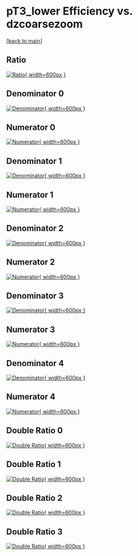 # pT3_lower Efficiency vs. dzcoarsezoom

[[back to main](./)]



## Ratio

[![Ratio](../mtv/var/pT3_lower_xtr_321_-1_eff_dzcoarsezoom.png){ width=600px }](../mtv/var/pT3_lower_xtr_321_-1_eff_dzcoarsezoom.pdf)

## Denominator 0

[![Denominator](../mtv/den/pT3_lower_xtr_321_-1_eff_dzcoarsezoom_den0.png){ width=600px }](../mtv/den/pT3_lower_xtr_321_-1_eff_dzcoarsezoom_den0.pdf)

## Numerator 0

[![Numerator](../mtv/num/pT3_lower_xtr_321_-1_eff_dzcoarsezoom_num0.png){ width=600px }](../mtv/num/pT3_lower_xtr_321_-1_eff_dzcoarsezoom_num0.pdf)

## Denominator 1

[![Denominator](../mtv/den/pT3_lower_xtr_321_-1_eff_dzcoarsezoom_den1.png){ width=600px }](../mtv/den/pT3_lower_xtr_321_-1_eff_dzcoarsezoom_den1.pdf)

## Numerator 1

[![Numerator](../mtv/num/pT3_lower_xtr_321_-1_eff_dzcoarsezoom_num1.png){ width=600px }](../mtv/num/pT3_lower_xtr_321_-1_eff_dzcoarsezoom_num1.pdf)

## Denominator 2

[![Denominator](../mtv/den/pT3_lower_xtr_321_-1_eff_dzcoarsezoom_den2.png){ width=600px }](../mtv/den/pT3_lower_xtr_321_-1_eff_dzcoarsezoom_den2.pdf)

## Numerator 2

[![Numerator](../mtv/num/pT3_lower_xtr_321_-1_eff_dzcoarsezoom_num2.png){ width=600px }](../mtv/num/pT3_lower_xtr_321_-1_eff_dzcoarsezoom_num2.pdf)

## Denominator 3

[![Denominator](../mtv/den/pT3_lower_xtr_321_-1_eff_dzcoarsezoom_den3.png){ width=600px }](../mtv/den/pT3_lower_xtr_321_-1_eff_dzcoarsezoom_den3.pdf)

## Numerator 3

[![Numerator](../mtv/num/pT3_lower_xtr_321_-1_eff_dzcoarsezoom_num3.png){ width=600px }](../mtv/num/pT3_lower_xtr_321_-1_eff_dzcoarsezoom_num3.pdf)

## Denominator 4

[![Denominator](../mtv/den/pT3_lower_xtr_321_-1_eff_dzcoarsezoom_den4.png){ width=600px }](../mtv/den/pT3_lower_xtr_321_-1_eff_dzcoarsezoom_den4.pdf)

## Numerator 4

[![Numerator](../mtv/num/pT3_lower_xtr_321_-1_eff_dzcoarsezoom_num4.png){ width=600px }](../mtv/num/pT3_lower_xtr_321_-1_eff_dzcoarsezoom_num4.pdf)

## Double Ratio 0

[![Double Ratio](../mtv/ratio/pT3_lower_xtr_321_-1_eff_dzcoarsezoom_ratio0.png){ width=600px }](../mtv/ratio/pT3_lower_xtr_321_-1_eff_dzcoarsezoom_ratio0.pdf)

## Double Ratio 1

[![Double Ratio](../mtv/ratio/pT3_lower_xtr_321_-1_eff_dzcoarsezoom_ratio1.png){ width=600px }](../mtv/ratio/pT3_lower_xtr_321_-1_eff_dzcoarsezoom_ratio1.pdf)

## Double Ratio 2

[![Double Ratio](../mtv/ratio/pT3_lower_xtr_321_-1_eff_dzcoarsezoom_ratio2.png){ width=600px }](../mtv/ratio/pT3_lower_xtr_321_-1_eff_dzcoarsezoom_ratio2.pdf)

## Double Ratio 3

[![Double Ratio](../mtv/ratio/pT3_lower_xtr_321_-1_eff_dzcoarsezoom_ratio3.png){ width=600px }](../mtv/ratio/pT3_lower_xtr_321_-1_eff_dzcoarsezoom_ratio3.pdf)

